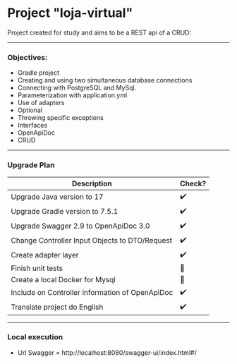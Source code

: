 # Project "loja-virtual"

Project created for study and aims to be a REST api of a CRUD:

---

### Objectives:

* Gradle project
* Creating and using two simultaneous database connections
* Connecting with PostgreSQL and MySql.
* Parameterization with application.yml
* Use of adapters
* Optional
* Throwing specific exceptions
* Interfaces
* OpenApiDoc
* CRUD

---

### Upgrade Plan
|Description|Check?|
|---|---|
|Upgrade Java version to 17|:heavy_check_mark:|
|Upgrade Gradle version to 7.5.1|:heavy_check_mark:|
|Upgrade Swagger 2.9 to OpenApiDoc 3.0|:heavy_check_mark:|
|Change Controller Input Objects to DTO/Request|:heavy_check_mark:|
|Create adapter layer|:heavy_check_mark:|
|Finish unit tests|:black_square_button:|
|Create a local Docker for Mysql|:black_square_button:|
|Include on Controller information of OpenApiDoc|:heavy_check_mark:|
|Translate project do English|:heavy_check_mark:|

---

### Local execution

* Url Swagger = http://localhost:8080/swagger-ui/index.html#/
